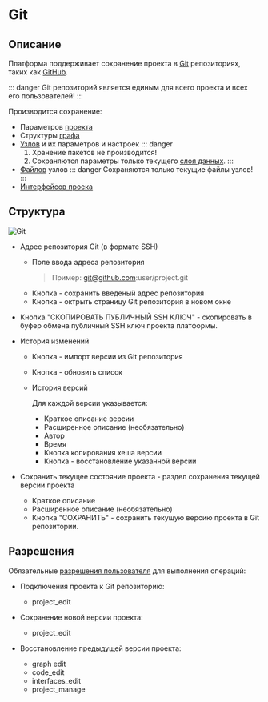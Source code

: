 # Git

## Описание

Платформа поддерживает сохранение проекта в [Git][1] репозиториях, таких как [GitHub][2].

::: danger <span class='iconify' data-icon='gg:danger' style='color: #cc0000; font-size: 24px;'></span>
Git репозиторий является единым для всего проекта и всех его пользователей!
:::

Производится сохранение:

- Параметров [проекта][4]
- Структуры [графа][5]
- [Узлов][6] и их параметров и настроек
  ::: danger <span class='iconify' data-icon='gg:danger' style='color: #cc0000; font-size: 24px;'></span>
  1. Хранение пакетов не производится!
  2. Сохраняются параметры только текущего [слоя данных][8].
     :::
- [Файлов][7] узлов
  ::: danger <span class='iconify' data-icon='gg:danger' style='color: #cc0000; font-size: 24px;'></span>
  Сохраняются только текущие файлы узлов!
  :::
- [Интерфейсов проека][9]

## Структура

![Git](/images/common/git.png)

- Адрес репозитория Git (в формате SSH)

  - Поле ввода адреса репозитория
    > Пример: git@github.com:user/project.git
  - Кнопка <span class='iconify-inline' data-icon='mdi:content-save'></span> - сохранить введеный адрес репозитория
  - Кнопка <span class='iconify-inline' data-icon='mdi:open-in-new'></span> - октрыть страницу Git репозитория в новом окне

- Кнопка <span class='iconify-inline' data-icon='mdi:key'></span> "СКОПИРОВАТЬ ПУБЛИЧНЫЙ SSH КЛЮЧ" - скопировать в буфер обмена публичный SSH ключ проекта платформы.

- История изменений

  - Кнопка <span class='iconify-inline' data-icon='mdi:sync'></span> - импорт версии из Git репозитория
  - Кнопка <span class='iconify-inline' data-icon='mdi:refresh'></span> - обновить список
  - История версий

    Для каждой версии указывается:

    - Краткое описание версии
    - Расширенное описание (необязательно)
    - Автор
    - Время
    - Кнопка копирования хеша версии
    - Кнопка <span class='iconify-inline' data-icon='mdi:backup-restore'></span> - восстановление указанной версии

- Сохранить текущее состояние проекта - раздел сохранения текущей версии проекта
  - Краткое описание
  - Расширенное описание (необязательно)
  - Кнопка "СОХРАНИТЬ" - сохранить текущую версию проекта в Git репозитории.

## Разрешения

Обязательные [разрешения пользователя][3] для выполнения операций:

- Подключения проекта к Git репозиторию:

  - project_edit

- Сохранение новой версии проекта:

  - project_edit

- Восстановление предыдущей версии проекта:
  - graph edit
  - code_edit
  - interfaces_edit
  - project_manage

[1]: https://git-scm.com/
[2]: htts://github.com
[3]: /docs/desc/project_role.md#типы-разрешении
[4]: /docs/desc/project.md
[5]: /docs/desc/project.md#граф
[6]: /docs/desc/nodes.md
[7]: /docs/desc/nodes.md#фаилы
[8]: /docs/desc/project.html#слои-данных
[9]: /docs/desc/interface.md
